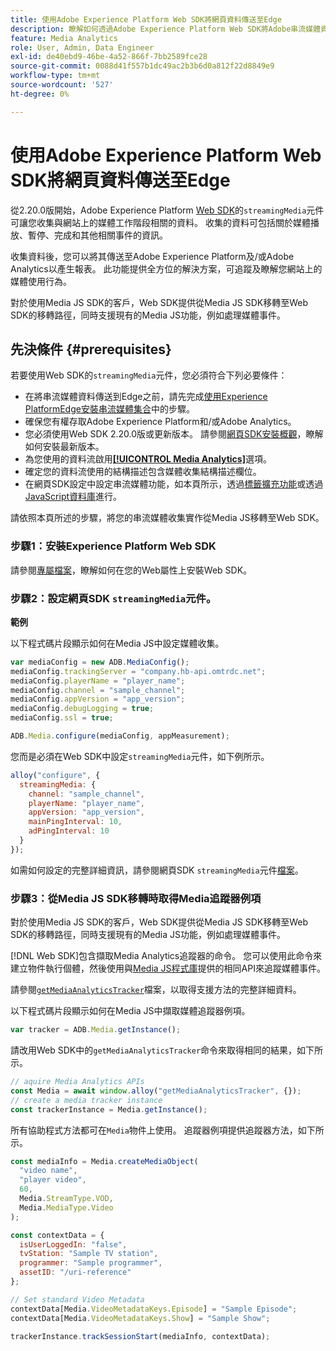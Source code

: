 ```yaml
---
title: 使用Adobe Experience Platform Web SDK將網頁資料傳送至Edge
description: 瞭解如何透過Adobe Experience Platform Web SDK將Adobe串流媒體資料傳送至Experience Platform Edge。
feature: Media Analytics
role: User, Admin, Data Engineer
exl-id: de40ebd9-46be-4a52-866f-7bb2589fce28
source-git-commit: 0088d41f557b1dc49ac2b3b6d0a812f22d8849e9
workflow-type: tm+mt
source-wordcount: '527'
ht-degree: 0%

---
```


# 使用Adobe Experience Platform Web SDK將網頁資料傳送至Edge

從2.20.0版開始，Adobe Experience Platform [Web SDK](https://experienceleague.adobe.com/en/docs/experience-platform/web-sdk/home)的`streamingMedia`元件可讓您收集與網站上的媒體工作階段相關的資料。 收集的資料可包括關於媒體播放、暫停、完成和其他相關事件的資訊。

收集資料後，您可以將其傳送至Adobe Experience Platform及/或Adobe Analytics以產生報表。 此功能提供全方位的解決方案，可追蹤及瞭解您網站上的媒體使用行為。

對於使用Media JS SDK的客戶，Web SDK提供從Media JS SDK移轉至Web SDK的移轉路徑，同時支援現有的Media JS功能，例如處理媒體事件。

## 先決條件 {#prerequisites}

若要使用Web SDK的`streamingMedia`元件，您必須符合下列必要條件：

* 在將串流媒體資料傳送到Edge之前，請先完成[使用Experience PlatformEdge安裝串流媒體集合](/help/implementation/edge/implementation-edge.md)中的步驟。
* 確保您有權存取Adobe Experience Platform和/或Adobe Analytics。
* 您必須使用Web SDK 2.20.0版或更新版本。 請參閱[網頁SDK安裝概觀](https://experienceleague.adobe.com/en/docs/experience-platform/web-sdk/install/overview)，瞭解如何安裝最新版本。
* 為您使用的資料流啟用&#x200B;**[[!UICONTROL Media Analytics]](https://experienceleague.adobe.com/en/docs/experience-platform/datastreams/configure)**&#x200B;選項。
* 確定您的資料流使用的結構描述包含媒體收集結構描述欄位。
* 在網頁SDK設定中設定串流媒體功能，如本頁所示，透過[標籤擴充功能](#tag-extension)或透過[JavaScript資料庫](#library)進行。

請依照本頁所述的步驟，將您的串流媒體收集實作從Media JS移轉至Web SDK。

### 步驟1：安裝Experience Platform Web SDK

請參閱[專屬檔案](https://experienceleague.adobe.com/en/docs/experience-platform/web-sdk/install/overview)，瞭解如何在您的Web屬性上安裝Web SDK。

### 步驟2：設定網頁SDK `streamingMedia`元件。

**範例**

以下程式碼片段顯示如何在Media JS中設定媒體收集。

```javascript
var mediaConfig = new ADB.MediaConfig();
mediaConfig.trackingServer = "company.hb-api.omtrdc.net";
mediaConfig.playerName = "player_name";
mediaConfig.channel = "sample_channel";
mediaConfig.appVersion = "app_version";
mediaConfig.debugLogging = true;
mediaConfig.ssl = true;

ADB.Media.configure(mediaConfig, appMeasurement);
```

您而是必須在Web SDK中設定`streamingMedia`元件，如下例所示。

```js
alloy("configure", {
  streamingMedia: {
    channel: "sample_channel",
    playerName: "player_name",
    appVersion: "app_version",
    mainPingInterval: 10,
    adPingInterval: 10
  }
});
```

如需如何設定的完整詳細資訊，請參閱網頁SDK `streamingMedia`元件[檔案](https://experienceleague.adobe.com/en/docs/experience-platform/web-sdk/commands/configure/streamingmedia)。

### 步驟3：從Media JS SDK移轉時取得Media追蹤器例項

對於使用Media JS SDK的客戶，Web SDK提供從Media JS SDK移轉至Web SDK的移轉路徑，同時支援現有的Media JS功能，例如處理媒體事件。

[!DNL Web SDK]包含擷取Media Analytics追蹤器的命令。 您可以使用此命令來建立物件執行個體，然後使用與[Media JS程式庫](https://adobe-marketing-cloud.github.io/media-sdks/reference/javascript_3x/APIReference.html)提供的相同API來追蹤媒體事件。

請參閱[`getMediaAnalyticsTracker`](https://experienceleague.adobe.com/en/docs/experience-platform/web-sdk/commands/getmediaanalyticstracker)檔案，以取得支援方法的完整詳細資料。

以下程式碼片段顯示如何在Media JS中擷取媒體追蹤器例項。

```javascript
var tracker = ADB.Media.getInstance();
```

請改用Web SDK中的`getMediaAnalyticsTracker`命令來取得相同的結果，如下所示。

```js
// aquire Media Analytics APIs
const Media = await window.alloy("getMediaAnalyticsTracker", {});
// create a media tracker instance
const trackerInstance = Media.getInstance();
```

所有協助程式方法都可在`Media`物件上使用。 追蹤器例項提供追蹤器方法，如下所示。

```js
const mediaInfo = Media.createMediaObject(
  "video name",
  "player video",
  60,
  Media.StreamType.VOD,
  Media.MediaType.Video
);

const contextData = {
  isUserLoggedIn: "false",
  tvStation: "Sample TV station",
  programmer: "Sample programmer",
  assetID: "/uri-reference"
};

// Set standard Video Metadata
contextData[Media.VideoMetadataKeys.Episode] = "Sample Episode";
contextData[Media.VideoMetadataKeys.Show] = "Sample Show";

trackerInstance.trackSessionStart(mediaInfo, contextData);
```
